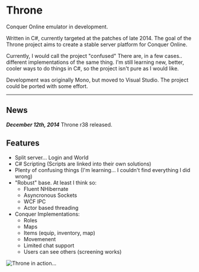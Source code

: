 Throne
===============================================

Conquer Online emulator in development.

Written in C#, currently targeted at the patches of late 2014. 
The goal of the Throne project aims to create a stable server platform for Conquer Online.

Currently, I would call the project "confused"
There are, in a few cases.. different implementations of the same thing. 
I'm still learning new, better, cooler ways to do things in C#, so the project isn't pure as I would like.

Development was originally Mono, but moved to Visual Studio. The project could be ported with some effort.
******************************

News
----
***December 12th, 2014*** Throne r38 released.


Features
--------
 - Split server... Login and World
 - C# Scripting (Scripts are linked into their own solutions)
 - Plenty of confusing things (I'm learning... I couldn't find everything I did wrong)
 - "Robust" base. At least I think so:
   - Fluent NHibernate
   - Asyncronous Sockets
   - WCF IPC
   - Actor based threading
 - Conquer Implementations:
   - Roles
   - Maps
   - Items (equip, inventory, map)
   - Movemenent
   - Limited chat support
   - Users can see others (screening works)

![Throne in action...](http://i.imgur.com/tZs4aeu.jpg)
